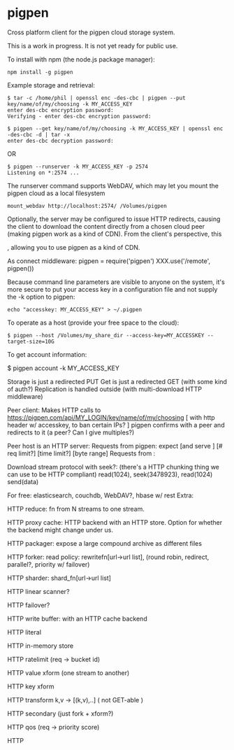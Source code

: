 pigpen
======

Cross platform client for the pigpen cloud storage system.


This is a work in progress.  It is not yet ready for public use.


To install with npm (the node.js package manager):

    npm install -g pigpen

Example storage and retrieval:

    $ tar -c /home/phil | openssl enc -des-cbc | pigpen --put key/name/of/my/choosing -k MY_ACCESS_KEY
    enter des-cbc encryption password:
    Verifying - enter des-cbc encryption password:
    
    $ pigpen --get key/name/of/my/choosing -k MY_ACCESS_KEY | openssl enc -des-cbc -d | tar -x
    enter des-cbc decryption password:

OR

    $ pigpen --runserver -k MY_ACCESS_KEY -p 2574
    Listening on *:2574 ...



The runserver command supports WebDAV, which may let you mount the pigpen cloud as a local filesystem

    mount_webdav http://localhost:2574/ /Volumes/pigpen

Optionally, the server may be configured to issue HTTP redirects, causing the client to download the content directly from a chosen cloud peer (making pigpen work as a kind of CDN).  From the client's perspective, this 

, allowing you to use pigpen as a kind of CDN.

As connect middleware:
    pigpen = require('pigpen')
    XXX.use('/remote', pigpen())

Because command line parameters are visible to anyone on the system, it's more secure to put your access key in a configuration file and not supply the -k option to pigpen:

    echo "accesskey: MY_ACCESS_KEY" > ~/.pigpen

To operate as a host (provide your free space to the cloud):

    $ pigpen --host /Volumes/my_share_dir --access-key=MY_ACCESSKEY --target-size=10G

To get account information:

   $ pigpen account -k MY_ACCESS_KEY



Storage is just a redirected PUT
Get is just a redirected GET (with some kind of auth?)
Replication is handled outside (with multi-download HTTP middleware)



Peer client:
  Makes HTTP calls to https://pigpen.com/api/MY_LOGIN/key/name/of/my/choosing
    [ with http header w/ accesskey, to ban certain IPs? ]
  pigpen confirms with a peer and redirects to it (a peer? Can I give multiples?)

Peer host is an HTTP server:
  Requests from pigpen: expect <method> <request uuid>
    [and serve <file>] [# req limit?] [time limit?] [byte range]
  Requests from <ip>:


Download stream protocol with seek?: (there's a HTTP chunking thing we can use to be HTTP compliant)
  read(1024), seek(3478923), read(1024)
  send(data)


For free: elasticsearch, couchdb, WebDAV?, hbase w/ rest
Extra: 

HTTP reduce:
  fn from N streams to one stream.

HTTP proxy cache:
  HTTP backend with an HTTP store. Option for whether the backend might change under us.

HTTP packager:
  expose a large compound archive as different files

HTTP forker:
  read policy: rewritefn[url->url list], (round robin, redirect, parallel?, priority w/ failover)

HTTP sharder:
  shard_fn[url->url list]

HTTP linear scanner?

HTTP failover?

HTTP write buffer:
  with an HTTP cache backend

HTTP literal

HTTP in-memory store

HTTP ratelimit (req -> bucket id)

HTTP value xform (one stream to another)

HTTP key xform

HTTP transform k,v -> [(k,v),..]  ( not GET-able )

HTTP secondary (just fork + xform?)

HTTP qos (req -> priority score)

HTTP 


